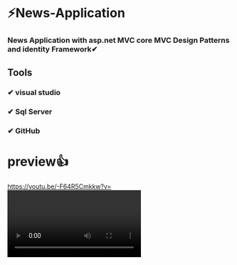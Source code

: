 # ⚡News-Application
### News Application with asp.net MVC core MVC Design Patterns and identity Framework✔
## Tools
### ✔ visual studio
### ✔ Sql Server
### ✔ GitHub

# preview👍
https://youtu.be/-F64R5Cmkkw?v=<VIDEO ID>


